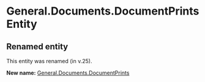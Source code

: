 # General.Documents.DocumentPrints Entity

## Renamed entity

This entity was renamed (in v.25).

**New name:** [General.Documents.DocumentPrints](General.Documents.DocumentPrints.md)

